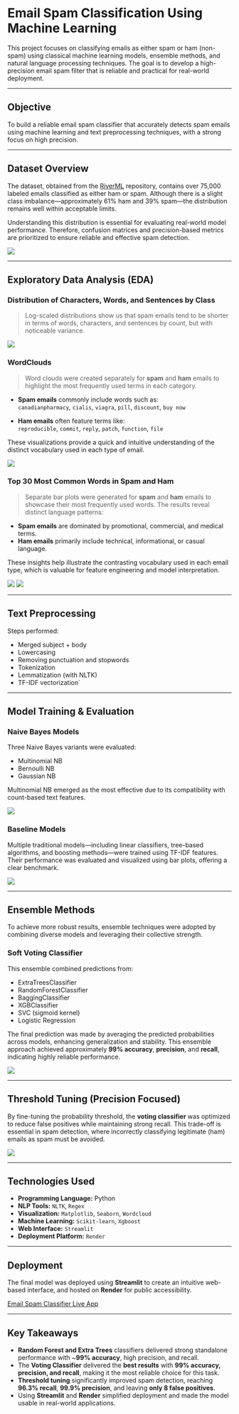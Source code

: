 # Email Spam Classification Using Machine Learning

This project focuses on classifying emails as either spam or ham (non-spam) using classical machine learning models, ensemble methods, and natural language processing techniques. The goal is to develop a high-precision email spam filter that is reliable and practical for real-world deployment.

---

## Objective  
To build a reliable email spam classifier that accurately detects spam emails using machine learning and text preprocessing techniques, with a strong focus on high precision.

---

## Dataset Overview 
The dataset, obtained from the [RiverML](https://riverml.xyz/0.19.0/api/datasets/TREC07/) repository, contains over 75,000 labeled emails classified as either ham or spam. Although there is a slight class imbalance—approximately 61% ham and 39% spam—the distribution remains well within acceptable limits.

Understanding this distribution is essential for evaluating real-world model performance. Therefore, confusion matrices and precision-based metrics are prioritized to ensure reliable and effective spam detection.

![](https://i.ibb.co/hxR16L6h/Screenshot-2025-07-02-204153.png)

---

## Exploratory Data Analysis (EDA)

### Distribution of Characters, Words, and Sentences by Class  
> Log-scaled distributions show us that spam emails tend to be shorter in terms of words, characters, and sentences by count, but with noticeable variance.

![](https://i.ibb.co/N230NJ0t/download.png)

### WordClouds  
> Word clouds were created separately for **spam** and **ham** emails to highlight the most frequently used terms in each category.

- **Spam emails** commonly include words such as:  
  `canadianpharmacy`, `cialis`, `viagra`, `pill`, `discount`, `buy now`

- **Ham emails** often feature terms like:  
  `reproducible`, `commit`, `reply`, `patch`, `function`, `file`

These visualizations provide a quick and intuitive understanding of the distinct vocabulary used in each type of email.

![](https://i.ibb.co/fG2hHmCz/download-2.png)

### Top 30 Most Common Words in Spam and Ham  
> Separate bar plots were generated for **spam** and **ham** emails to showcase their most frequently used words. The results reveal distinct language patterns:

- **Spam emails** are dominated by promotional, commercial, and medical terms.
- **Ham emails** primarily include technical, informational, or casual language.

These insights help illustrate the contrasting vocabulary used in each email type, which is valuable for feature engineering and model interpretation.

![](https://i.ibb.co/q3gkT4Lc/download-3.png)
![](https://i.ibb.co/bMZW7fqW/download-4.png)

---

## Text Preprocessing  

Steps performed:
- Merged subject + body  
- Lowercasing 
- Removing punctuation and stopwords
- Tokenization
- Lemmatization (with NLTK)
- TF-IDF vectorization`

---

## Model Training & Evaluation  

### Naive Bayes Models

Three Naive Bayes variants were evaluated:

- Multinomial NB  
- Bernoulli NB  
- Gaussian NB  

Multinomial NB emerged as the most effective due to its compatibility with count-based text features.

![](https://i.ibb.co/2783YSQj/Screenshot-2025-07-03-125133.png)

### Baseline Models

Multiple traditional models—including linear classifiers, tree-based algorithms, and boosting methods—were trained using TF-IDF features. Their performance was evaluated and visualized using bar plots, offering a clear benchmark.

![](https://i.ibb.co/gMMmtFsv/download-5.png)

---

## Ensemble Methods

To achieve more robust results, ensemble techniques were adopted by combining diverse models and leveraging their collective strength.

### Soft Voting Classifier

This ensemble combined predictions from:

- ExtraTreesClassifier  
- RandomForestClassifier  
- BaggingClassifier  
- XGBClassifier  
- SVC (sigmoid kernel)  
- Logistic Regression  

The final prediction was made by averaging the predicted probabilities across models, enhancing generalization and stability. This ensemble approach achieved approximately **99% accuracy**, **precision**, and **recall**, indicating highly reliable performance.

![](https://i.ibb.co/FLhVHnQr/download-6.png)

---

## Threshold Tuning (Precision Focused)  

By fine-tuning the probability threshold, the **voting classifier** was optimized to reduce false positives while maintaining strong recall. This trade-off is essential in spam detection, where incorrectly classifying legitimate (ham) emails as spam must be avoided.

![](https://i.ibb.co/GQv1nR0c/download-9.png)

---

## Technologies Used 

- **Programming Language:** Python  
- **NLP Tools:** `NLTK`, `Regex`
- **Visualization:** `Matplotlib`, `Seaborn`, `Wordcloud`  
- **Machine Learning:** `Scikit-learn`, `Xgboost`  
- **Web Interface:** `Streamlit`  
- **Deployment Platform:** `Render`

---

## Deployment

The final model was deployed using **Streamlit** to create an intuitive web-based interface, and hosted on **Render** for public accessibility.

[Email Spam Classifier Live App](https://email-spam-classifier-a61k.onrender.com)

---

## Key Takeaways

- **Random Forest and Extra Trees** classifiers delivered strong standalone performance with ~**99% accuracy**, high precision, and recall.
- The **Voting Classifier** delivered the **best results** with **99% accuracy, precision, and recall**, making it the most reliable choice for this task.  
- **Threshold tuning** significantly improved spam detection, reaching **96.3% recall**, **99.9% precision**, and leaving **only 8 false positives**.  
- Using **Streamlit** and **Render** simplified deployment and made the model usable in real-world applications.

